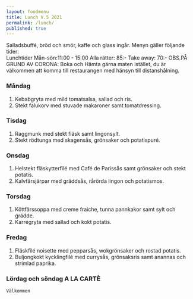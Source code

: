 ```yaml
---
layout: foodmenu
title: Lunch V.5 2021
permalink: /lunch/
published: true
---
```

Salladsbuffé, bröd och smör, kaffe och glass ingår.
Menyn gäller följande tider:  
Lunchtider  Mån-sön:11:00 - 15:00
Alla rätter: 85:- Take away: 70:-
OBS.PÅ GRUND AV CORONA: Boka och Hämta gärna maten istället, du är välkommen att komma till restaurangen med hänsyn till distanshålning.
     
                           
### Måndag
1. Kebabgryta med mild tomatsalsa, sallad och ris.
2. Stekt falukorv med stuvade makaroner samt tomatdressing.

### Tisdag
1. Raggmunk med stekt fläsk samt lingonsylt.
2. Stekt rödtunga med skagensås, grönsaker och potatispuré.

### Onsdag
1. Helstekt fläskytterfilé med Café de Parissås samt grönsaker och stekt potatis.
2. Kalvfärsjärpar med gräddsås, rårörda lingon och potatismos.

### Torsdag
1. Köttfärssoppa med creme fraiche, tunna pannkakor samt sylt och grädde. 
2. Karrégryta med sallad och kokt potatis.

### Fredag  
1. Fläskfilé noisette med pepparsås, wokgrönsaker och rostad potatis.
2. Buljongkokt kycklingfilé med currysås, grönsaksris samt anannas och strimlad paprika.


### Lördag och söndag   A LA CARTÈ

    Välkommen
    
       
    

   
    
   
     
